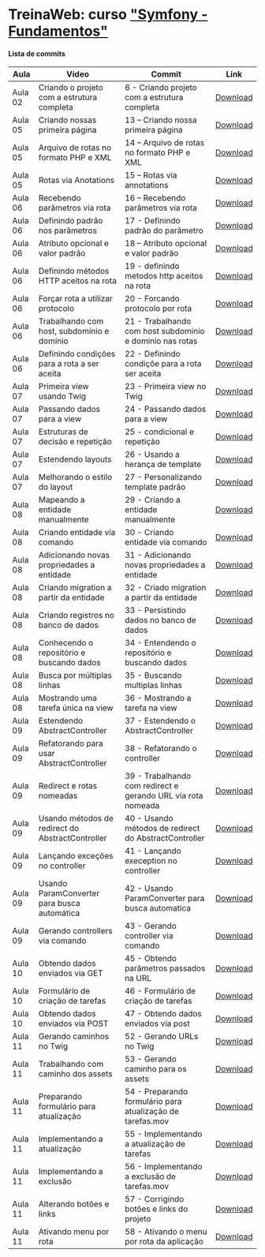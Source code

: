 # TreinaWeb: curso ["Symfony - Fundamentos"](https://www.treinaweb.com.br/curso/symfony-fundamentos)

#### Lista de commits
Aula | Video | Commit | Link 
------ | ------ | ------ | ------ 
Aula 02 | Criando o projeto com a estrutura completa | 6 - Criando projeto com a estrutura completa | [Download](https://github.com/treinaweb/treinaweb-symfony-fundamentos/archive/d44f7e6885ab2136f765dc5e9e7d35cd5e257593.zip) 
Aula 05 | Criando nossas primeira página | 13 – Criando nossa primeira página | [Download](https://github.com/treinaweb/treinaweb-symfony-fundamentos/archive/9e7a5ee852acbcb17cf8df4ff6ac99be55a8f93a.zip) 
Aula 05 | Arquivo de rotas no formato PHP e XML | 14 – Arquivo de rotas no formato PHP e XML | [Download](https://github.com/treinaweb/treinaweb-symfony-fundamentos/archive/16b9841ff122a01d3830e3c48e35df03e550fbc2.zip) 
Aula 05 | Rotas via Anotations | 15 – Rotas via annotations | [Download](https://github.com/treinaweb/treinaweb-symfony-fundamentos/archive/1ac1449ed37ed4a1961bd5126ae967c5fe89f10f.zip) 
Aula 06 | Recebendo parâmetros via rota | 16 – Recebendo parâmetros via rota | [Download](https://github.com/treinaweb/treinaweb-symfony-fundamentos/archive/66549fee82f55cfdf9b7ffd47313b205b12dc748.zip) 
Aula 06 | Definindo padrão nos parâmetros | 17 - Definindo padrão do parâmetro | [Download](https://github.com/treinaweb/treinaweb-symfony-fundamentos/archive/ddc2ab09b28995cc098118113de87dc03de72260.zip) 
Aula 06 | Atributo opcional e valor padrão | 18 – Atributo opcional e valor padrão | [Download](https://github.com/treinaweb/treinaweb-symfony-fundamentos/archive/9efb7e210521dc3eed83a2a70dc2c2a3e21a518a.zip) 
Aula 06 | Definindo métodos HTTP aceitos na rota | 19 - definindo metodos http aceitos na rota | [Download](https://github.com/treinaweb/treinaweb-symfony-fundamentos/archive/f516d72e0d09686b5b0f541d23291f42d4219f6e.zip) 
Aula 06 | Forçar rota a utilizar protocolo | 20 - Forcando protocolo por rota | [Download](https://github.com/treinaweb/treinaweb-symfony-fundamentos/archive/3e9331e659136c06843fe1b5b4428fe0de692a32.zip) 
Aula 06 | Trabalhando com host, subdomínio e domínio | 21 - Trabalhando com host subdominio e dominio nas rotas | [Download](https://github.com/treinaweb/treinaweb-symfony-fundamentos/archive/d97a4642631318251e5ca2e0dc985a9ae76a160c.zip) 
Aula 06 | Definindo condições para a rota a ser aceita | 22 - Definindo condiçõe para a rota ser aceita | [Download](https://github.com/treinaweb/treinaweb-symfony-fundamentos/archive/fb0a20eb9b1813b50d45d7cbbc8cff1fae6c0854.zip) 
Aula 07 | Primeira view usando Twig | 23 - Primeira view no Twig | [Download](https://github.com/treinaweb/treinaweb-symfony-fundamentos/archive/1bc86088c765039b69ba1cb13abed15691592e40.zip) 
Aula 07 | Passando dados para a view | 24 - Passando dados para a view | [Download](https://github.com/treinaweb/treinaweb-symfony-fundamentos/archive/c8f5e0db74d871a9887f9267e4fa8ceb60fd3c17.zip) 
Aula 07 | Estruturas de decisão e repetição | 25 - condicional e repetição | [Download](https://github.com/treinaweb/treinaweb-symfony-fundamentos/archive/c263ecaecaa74b4bf7a8913aaa44b3b1b69cc2b8.zip) 
Aula 07 | Estendendo layouts | 26 - Usando a herança de template | [Download](https://github.com/treinaweb/treinaweb-symfony-fundamentos/archive/034d85a75dd9920a4035687eb9210c5cc0b79761.zip) 
Aula 07 | Melhorando o estilo do layout | 27 - Personalizando template padrão | [Download](https://github.com/treinaweb/treinaweb-symfony-fundamentos/archive/55a61229bb697a7d8e918a9cf203b32bc548b134.zip) 
Aula 08 | Mapeando a entidade manualmente | 29 - Criando a entidade manualmente | [Download](https://github.com/treinaweb/treinaweb-symfony-fundamentos/archive/48a7d22378f44ef17a938a8fbc9106d79cab7361.zip)
Aula 08 | Criando entidade via comando | 30 - Criando entidade via comando | [Download](https://github.com/treinaweb/treinaweb-symfony-fundamentos/archive/fae08c450f34dad67b32396e73dfbc8420b86afc.zip)
Aula 08 | Adicionando novas propriedades a entidade | 31 - Adicionando novas propriedades a entidade | [Download](https://github.com/treinaweb/treinaweb-symfony-fundamentos/archive/20fd0dcfe7d2c38f3f64776ecd515b654ea662d5.zip) 
Aula 08 | Criando migration a partir da entidade | 32 - Criado migration a partir da entidade | [Download](https://github.com/treinaweb/treinaweb-symfony-fundamentos/archive/ef660eadef6239db6c5f1db9fc67404e9e07f957.zip) 
Aula 08 | Criando registros no banco de dados | 33 - Persistindo dados no banco de dados | [Download](https://github.com/treinaweb/treinaweb-symfony-fundamentos/archive/9647dd98d9416cfa2465d95d879946747e76f1f5.zip) 
Aula 08 | Conhecendo o repositório e buscando dados | 34 - Entendendo o repositório e buscando dados | [Download](https://github.com/treinaweb/treinaweb-symfony-fundamentos/archive/f9d082c184485bf3590a8597a27aa5938a332f93.zip) 
Aula 08 | Busca por múltiplas linhas | 35 - Buscando multiplas linhas | [Download](https://github.com/treinaweb/treinaweb-symfony-fundamentos/archive/f6e443cbf72e6102594068e15fad7e1600a75965.zip) 
Aula 08 | Mostrando uma tarefa única na view | 36 - Mostrando a tarefa na view | [Download](https://github.com/treinaweb/treinaweb-symfony-fundamentos/archive/885b40c709c76df7d907810378cb921495350636.zip) 
Aula 09 | Estendendo AbstractController | 37 - Estendendo o AbstractController | [Download](https://github.com/treinaweb/treinaweb-symfony-fundamentos/archive/0a7689e922b75d047ac2953dd0621b21bdc34f75.zip) 
Aula 09 | Refatorando para usar AbstractController | 38 - Refatorando o controller | [Download](https://github.com/treinaweb/treinaweb-symfony-fundamentos/archive/b01f7dca62799fbb888ae104f1a29e02bc461934.zip) 
Aula 09 | Redirect e rotas nomeadas | 39 - Trabalhando com redirect e gerando URL via rota nomeada | [Download](https://github.com/treinaweb/treinaweb-symfony-fundamentos/archive/20176dd2edbb26ad0e4eac831fe3e6edfc0a81e4.zip) 
Aula 09 | Usando métodos de redirect do AbstractController | 40 - Usando métodos de redirect do AbstractController | [Download](https://github.com/treinaweb/treinaweb-symfony-fundamentos/archive/2a1992a1d07468434b96a98a31ef2d27c09c1e61.zip) 
Aula 09 | Lançando exceções no controller | 41 - Lançando exeception no controller | [Download](https://github.com/treinaweb/treinaweb-symfony-fundamentos/archive/d0a62d37fff765ecab3ba65e1ce23f4a203e45b0.zip) 
Aula 09 | Usando ParamConverter para busca automática | 42 - Usando ParamConverter para busca automatica | [Download](https://github.com/treinaweb/treinaweb-symfony-fundamentos/archive/ce43499fb804d527e3f71920966ec185374b305b.zip) 
Aula 09 | Gerando controllers via comando | 43 - Gerando controller via comando | [Download](https://github.com/treinaweb/treinaweb-symfony-fundamentos/archive/5fd9d15a09e77af42980be790697e683b6f84211.zip)
Aula 10 | Obtendo dados enviados via GET | 45 - Obtendo parâmetros passados na URL | [Download](https://github.com/treinaweb/treinaweb-symfony-fundamentos/archive/841af39160e3ba16fe0665498dd22342ff35aa57.zip) 
Aula 10 | Formulário de criação de tarefas | 46 - Formulário de criação de tarefas | [Download](https://github.com/treinaweb/treinaweb-symfony-fundamentos/archive/c10d81c2375a50f52f5899ca16ce70ce4d063ca7.zip) 
Aula 10 | Obtendo dados enviados via POST | 47 - Obtendo dados enviados via post | [Download](https://github.com/treinaweb/treinaweb-symfony-fundamentos/archive/05bf26d5638c92a4dd2d00c83a8ecc8e80e59b86.zip) 
Aula 11 | Gerando caminhos no Twig | 52 - Gerando URLs no Twig | [Download](https://github.com/treinaweb/treinaweb-symfony-fundamentos/archive/0c62841752617a3360bbb15ea3a8636bd9d65133.zip) 
Aula 11 | Trabalhando com caminho dos assets | 53 - Gerando caminho para os assets | [Download](https://github.com/treinaweb/treinaweb-symfony-fundamentos/archive/8f6483fd655ab0fa13b83991c7a6b094984a6e01.zip) 
Aula 11 | Preparando formulário para atualização | 54 - Preparando formulário para atualização de tarefas.mov | [Download](https://github.com/treinaweb/treinaweb-symfony-fundamentos/archive/2e7db3b7a77d37ba6fc99ca5b4a30b24d1896b89.zip) 
Aula 11 | Implementando a atualização | 55 - Implementando a atualização de tarefas | [Download](https://github.com/treinaweb/treinaweb-symfony-fundamentos/archive/a1d10f3e2878f1e968b93aa05a55fb027d91b4e6.zip) 
Aula 11 | Implementando a exclusão | 56 - Implementando a exclusão de tarefas.mov | [Download](https://github.com/treinaweb/treinaweb-symfony-fundamentos/archive/be664bee1efb24e909471054aaffb332674fc4f9.zip) 
Aula 11 | Alterando botões e links | 57 - Corrigindo botões e links do projeto | [Download](https://github.com/treinaweb/treinaweb-symfony-fundamentos/archive/6b6cac2a14dcc55230a7d05f252907b70a4d21a5.zip) 
Aula 11 | Ativando menu por rota | 58 - Ativando o menu por rota da aplicação | [Download](https://github.com/treinaweb/treinaweb-symfony-fundamentos/archive/b3a77fb8f7bbedfddbdf60433ebca62f7297362b.zip) 
